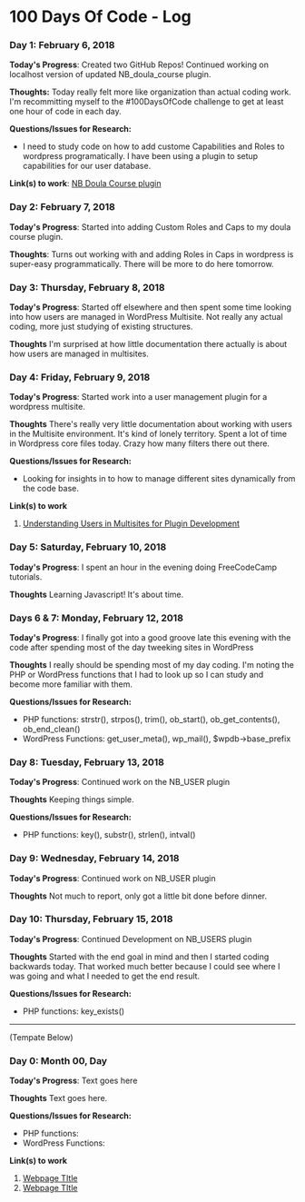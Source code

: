 # 100 Days Of Code - Log

### Day 1: February 6, 2018

**Today's Progress**: Created two GitHub Repos! Continued working on localhost version of updated NB_doula_course plugin. 

**Thoughts:** Today really felt more like organization than actual coding work. I'm recommitting myself to the #100DaysOfCode challenge to get at least one hour of code in each day.

**Questions/Issues for Research:** 
* I need to study code on how to add custome Capabilities and Roles to wordpress programatically. I have been using a plugin to setup capabilities for our user database.

**Link(s) to work**: [NB Doula Course plugin](https://github.com/brent-leavitt/nb-doula-course)



### Day 2: February 7, 2018 

**Today's Progress**: Started into adding Custom Roles and Caps to my doula course plugin. 

**Thoughts**: Turns out working with and adding Roles in Caps in wordpress is super-easy programmatically. There will be more to do here tomorrow. 



### Day 3: Thursday, February 8, 2018

**Today's Progress**: Started off elsewhere and then spent some time looking into how users are managed in WordPress Multisite. Not really any actual coding, more just studying of existing structures. 

**Thoughts** I'm surprised at how little documentation there actually is about how users are managed in multisites. 



### Day 4: Friday, February 9, 2018

**Today's Progress**: Started work into a user management plugin for a wordpress multisite. 

**Thoughts** There's really very little documentation about working with users in the Multisite environment. It's kind of lonely territory. Spent a lot of time in Wordpress core files today. Crazy how many filters there out there. 

**Questions/Issues for Research:** 
* Looking for insights in to how to manage different sites dynamically from the code base. 

**Link(s) to work**

1. [Understanding Users in Multisites for Plugin Development](https://premium.wpmudev.org/forums/topic/understanding-users-in-multisites-for-plugin-development?replies=2#post-1300415)


### Day 5: Saturday, February 10, 2018

**Today's Progress**: I spent an hour in the evening doing FreeCodeCamp tutorials. 

**Thoughts** Learning Javascript! It's about time. 



### Days 6 & 7: Monday, February 12, 2018

**Today's Progress**: I finally got into a good groove late this evening with the code after spending most of the day tweeking sites in WordPress

**Thoughts** I really should be spending most of my day coding. I'm noting the PHP or WordPress functions that I had to look up so I can study and become more familiar with them. 

**Questions/Issues for Research:** 
* PHP functions: strstr(), strpos(), trim(), ob_start(), ob_get_contents(), ob_end_clean()
* WordPress Functions: get_user_meta(), wp_mail(), $wpdb->base_prefix


### Day 8: Tuesday, February 13, 2018

**Today's Progress**: Continued work on the NB_USER plugin

**Thoughts** Keeping things simple. 

**Questions/Issues for Research:** 
* PHP functions: key(), substr(), strlen(), intval()




### Day 9: Wednesday, February 14, 2018

**Today's Progress**: Continued work on NB_USER plugin

**Thoughts** Not much to report, only got a little bit done before dinner. 




### Day 10: Thursday, February 15, 2018

**Today's Progress**: Continued Development on NB_USERS plugin

**Thoughts** Started with the end goal in mind and then I started coding backwards today. That worked much better because I could see where I was going and what I needed to get the end result.  

**Questions/Issues for Research:** 
* PHP functions: key_exists()

----

(Tempate Below)


### Day 0: Month 00, Day

**Today's Progress**: Text goes here

**Thoughts** Text goes here. 

**Questions/Issues for Research:** 
* PHP functions: 
* WordPress Functions: 

**Link(s) to work**
1. [Webpage TItle](https://www.example.com/)
2. [Webpage TItle](https://www.example.com/)

